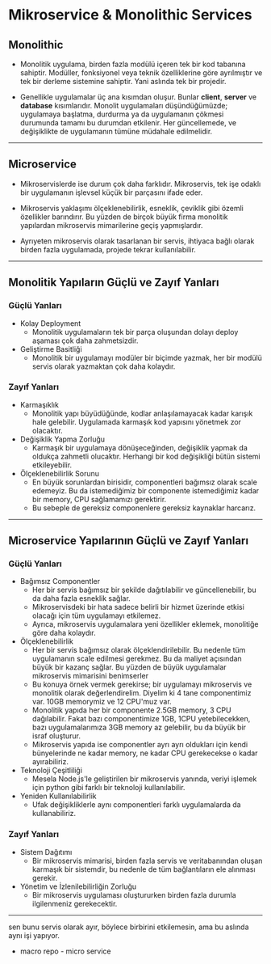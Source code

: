 <h1> Mikroservice & Monolithic Services </h1>

<h2> Monolithic </h2>

- Monolitik uygulama, birden fazla modülü içeren tek bir kod tabanına sahiptir. Modüller, fonksiyonel veya teknik özelliklerine göre ayrılmıştır ve tek bir derleme sistemine sahiptir. Yani aslında tek bir projedir.

- Genellikle uygulamalar üç ana kısımdan oluşur. Bunlar <b>client</b>, <b>server</b> ve <b>database</b> kısımlarıdır. Monolit uygulamaları düşündüğümüzde; uygulamaya başlatma, durdurma ya da uygulamanın çökmesi durumunda tamamı bu durumdan etkilenir. Her güncellemede, ve değişiklikte de uygulamanın tümüne müdahale edilmelidir.

---

<h2> Microservice </h2>

- Mikroservislerde ise durum çok daha farklıdır. Mikroservis, tek işe odaklı bir uygulamanın işlevsel küçük bir parçasını ifade eder.

- Mikroservis yaklaşımı ölçeklenebilirlik, esneklik, çeviklik gibi özemli özellikler barındırır. Bu yüzden de birçok büyük firma monolitik yapılardan mikroservis mimarilerine geçiş yapmışlardır.

- Ayrıyeten mikroservis olarak tasarlanan bir servis, ihtiyaca bağlı olarak birden fazla uygulamada, projede tekrar kullanılabilir.

---

<h2> Monolitik Yapıların Güçlü ve Zayıf Yanları </h2>

<h3><b>Güçlü Yanları</b></h2>

- Kolay Deployment
  - Monolitik uygulamaların tek bir parça oluşundan dolayı deploy aşaması çok daha zahmetsizdir.
- Geliştirme Basitliği
  - Monolitik bir uygulamayı modüler bir biçimde yazmak, her bir modülü servis olarak yazmaktan çok daha kolaydır.

<h3><b>Zayıf Yanları</b></h3>

- Karmaşıklık
  - Monolitik yapı büyüdüğünde, kodlar anlaşılamayacak kadar karışık hale gelebilir. Uygulamada karmaşık kod yapısını yönetmek zor olacaktır.
- Değişiklik Yapma Zorluğu
  - Karmaşık bir uygulamaya dönüşeceğinden, değişiklik yapmak da oldukça zahmetli olucaktır. Herhangi bir kod değişikliği bütün sistemi etkileyebilir.
- Ölçeklenebilirlik Sorunu
  - En büyük sorunlardan birisidir, componentleri bağımsız olarak scale edemeyiz. Bu da istemediğimiz bir componente istemediğimiz kadar bir memory, CPU sağlamamızı gerektirir.
  - Bu sebeple de gereksiz componenlere gereksiz kaynaklar harcarız.

---

<h2> Microservice Yapılarının Güçlü ve Zayıf Yanları </h2>

<h3><b>Güçlü Yanları</b></h2>

- Bağımsız Componentler
  - Her bir servis bağımsız bir şekilde dağıtılabilir ve güncellenebilir, bu da daha fazla esneklik sağlar.
  - Mikroservisdeki bir hata sadece belirli bir hizmet üzerinde etkisi olacağı için tüm uygulamayı etkilemez.
  - Ayrıca, mikroservis uygulamalara yeni özellikler eklemek, monolitiğe göre daha kolaydır.
- Ölçeklenebilirlik
  - Her bir servis bağımsız olarak ölçeklendirilebilir. Bu nedenle tüm uygulamanın scale edilmesi gerekmez. Bu da maliyet açısından büyük bir kazanç sağlar. Bu yüzden de büyük uygulamalar mikroservis mimarisini benimserler
  - Bu konuya örnek vermek gerekirse; bir uygulamayı mikroservis ve monolitik olarak değerlendirelim. Diyelim ki 4 tane componentimiz var. 10GB memorymiz ve 12 CPU'muz var.
  - Monolitik yapıda her bir componente 2.5GB memory, 3 CPU dağılabilir. Fakat bazı componentimize 1GB, 1CPU yetebilecekken, bazı uygulamalarımıza 3GB memory az gelebilir, bu da büyük bir israf oluşturur.
  - Mikroservis yapıda ise componentler ayrı ayrı oldukları için kendi bünyelerinde ne kadar memory, ne kadar CPU gerekecekse o kadar ayırabiliriz.
- Teknoloji Çeşitliliği
  - Mesela Node.js'le geliştirilen bir mikroservis yanında, veriyi işlemek için python gibi farklı bir teknoloji kullanılabilir.
- Yeniden Kullanılabilirlik
  - Ufak değişikliklerle aynı componentleri farklı uygulamalarda da kullanabiliriz.

<h3><b>Zayıf Yanları</b></h2>

- Sistem Dağıtımı
  - Bir mikroservis mimarisi, birden fazla servis ve veritabanından oluşan karmaşık bir sistemdir, bu nedenle de tüm bağlantıların ele alınması gerekir.
- Yönetim ve İzlenilebilirliğin Zorluğu
  - Bir mikroservis uygulaması oluştururken birden fazla durumla ilgilenmeniz gerekecektir.

---

sen bunu servis olarak ayır, böylece birbirini etkilemesin, ama bu aslında aynı işi yapıyor.

- macro repo - micro service
